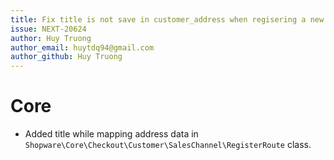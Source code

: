 ```yaml
---
title: Fix title is not save in customer_address when regisering a new customer
issue: NEXT-20624
author: Huy Truong
author_email: huytdq94@gmail.com
author_github: Huy Truong
---
```

# Core
* Added title while mapping address data in `Shopware\Core\Checkout\Customer\SalesChannel\RegisterRoute` class.
